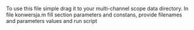 To use this file simple drag it to your multi-channel scope data directory. In file konwersja.m fill section parameters and constans, provide filenames and parameters values and run script 
